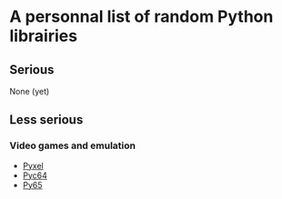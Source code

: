 # A personnal list of random Python librairies

## Serious
None (yet)


## Less serious
### Video games and emulation
 - [Pyxel](https://github.com/kitao/pyxel)
 - [Pyc64](https://github.com/irmen/pyc64)
 - [Py65](https://github.com/mnaberez/py65)